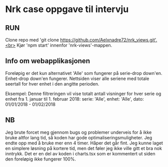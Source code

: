 # Nrk case oppgave til intervju

## RUN
Clone repo med 'git clone https://github.com/Aelxnadre72/nrk_views.git'.<br>
Kjør 'npm start' innenfor 'nrk-views'-mappen.

## Info om webapplikasjonen
Foreløpig er det kun alternativet 'Alle' som fungerer på serie-drop down'en. Enhet-drop down'en fungerer.
Nettsiden viser alle seriene med totale seertall for hver enhet i den angitte perioden.

Eksempel: Denne filtreringen vil vise totalt antall visninger for hver serie og enhet fra 1. januar til 1. februar 2018:
serie: 'Alle', enhet: 'Alle', dato: 01/01/2018 - 01/02/2018

## NB
Jeg brute forcet meg gjennom bugs og problemer underveis for å ikke bruke altfor lang tid, så koden har gode optimaliseringsmuligheter.
Jeg endte opp med å bruke mer enn 4 timer. Håper det går fint. Jeg kunne laget en simplere løsning på kortere tid, men 
det føler jeg ikke ville gitt et bra nok inntrykk. Det er en del av koden i charts.tsx som er kommentert ut siden den foreløpig 
ikke fungerer 100%.